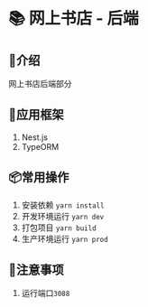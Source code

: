 # 📚 网上书店 - 后端

## 📖介绍
网上书店后端部分

## 🔨应用框架
1. Nest.js
2. TypeORM

## 📦常用操作
1. 安装依赖 `yarn install`
2. 开发环境运行 `yarn dev`
3. 打包项目 `yarn build`
4. 生产环境运行 `yarn prod`

## 🧨注意事项
1. 运行端口`3088`